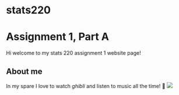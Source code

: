# stats220

# Assignment 1, Part A 

Hi welcome to my stats 220 assignment 1 website page! 

## About me 
In my spare I love to watch *ghibli* and listen to music all the time! 💖 
![](https://c.tenor.com/xu7knlWzzDAAAAAd/kikis-delivery-service-ghibli.gif) 
